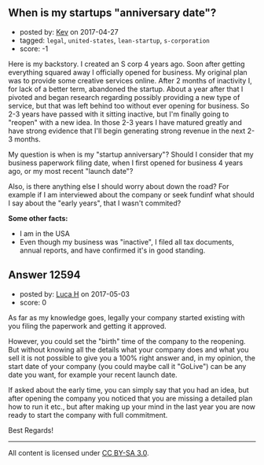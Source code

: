 ## When is my startups "anniversary date"?

- posted by: [Kev](https://stackexchange.com/users/10784129/kev) on 2017-04-27
- tagged: `legal`, `united-states`, `lean-startup`, `s-corporation`
- score: -1

Here is my backstory. I created an S corp 4 years ago. Soon after getting everything squared away I officially opened for business. My original plan was to provide some creative services online. After 2 months of inactivity I, for lack of a better term, abandoned the startup. About a year after that I pivoted and began research regarding possibly providing a new type of service, but that was left behind too without ever opening for business. So 2-3 years have passed with it sitting inactive, but I'm finally going to "reopen" with a new idea. In those 2-3 years I have matured greatly and have strong evidence that I'll begin generating strong revenue in the next 2-3 months.

My question is when is my "startup anniversary"? Should I consider that my business paperwork filing date, when I first opened for business 4 years ago, or my most recent "launch date"?

Also, is there anything else I should worry about down the road? For example if I am interviewed about the company or seek fundinf what should I say about the "early years", that I wasn't commited?

**Some other facts:**

 - I am in the USA
 - Even though my business was "inactive", I filed all tax documents, annual reports, and have confirmed it's in good standing.


## Answer 12594

- posted by: [Luca H](https://stackexchange.com/users/10818226/luca-h) on 2017-05-03
- score: 0

As far as my knowledge goes, legally your company started existing with you filing the paperwork and getting it approved.

However, you could set the "birth" time of the company to the reopening. But without knowing all the details what your company does and what you sell it is not possible to give you a 100% right answer and, in my opinion, the start date of your company (you could maybe call it "GoLive") can be any date you want, for example your recent launch date.

If asked about the early time, you can simply say that you had an idea, but after opening the company you noticed that you are missing a detailed plan how to run it etc., but after making up your mind in the last year you are now ready to start the company with full commitment.

Best Regards!



---

All content is licensed under [CC BY-SA 3.0](https://creativecommons.org/licenses/by-sa/3.0/).
